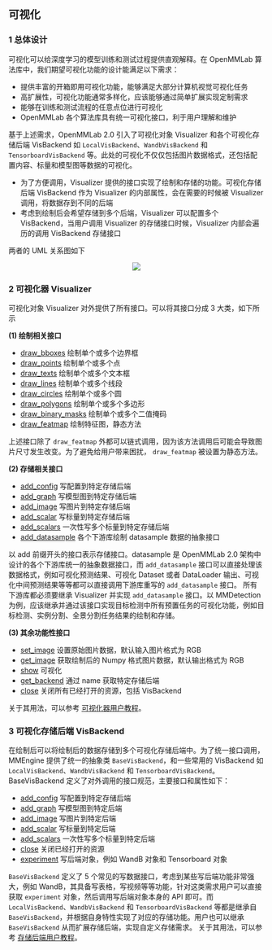 ## 可视化

### 1 总体设计

可视化可以给深度学习的模型训练和测试过程提供直观解释。在 OpenMMLab 算法库中，我们期望可视化功能的设计能满足以下需求：

- 提供丰富的开箱即用可视化功能，能够满足大部分计算机视觉可视化任务
- 高扩展性，可视化功能通常多样化，应该能够通过简单扩展实现定制需求
- 能够在训练和测试流程的任意点位进行可视化
- OpenMMLab 各个算法库具有统一可视化接口，利于用户理解和维护

基于上述需求，OpenMMLab 2.0 引入了可视化对象 Visualizer 和各个可视化存储后端 VisBackend 如 `LocalVisBackend`、`WandbVisBackend` 和 `TensorboardVisBackend` 等。此处的可视化不仅仅包括图片数据格式，还包括配置内容、标量和模型图等数据的可视化。

- 为了方便调用，Visualizer 提供的接口实现了绘制和存储的功能。可视化存储后端 VisBackend 作为 Visualizer 的内部属性，会在需要的时候被 Visualizer 调用，将数据存到不同的后端
- 考虑到绘制后会希望存储到多个后端，Visualizer 可以配置多个 VisBackend，当用户调用 Visualizer 的存储接口时候，Visualizer 内部会遍历的调用 VisBackend 存储接口

两者的 UML 关系图如下

<div align="center">
 <img src="https://user-images.githubusercontent.com/17425982/163327736-f7cb3b16-ef07-46bc-982a-3cc7495e6c82.png" >
</div>

### 2 可视化器 Visualizer

可视化对象 Visualizer 对外提供了所有接口。可以将其接口分成 3 大类，如下所示

**(1) 绘制相关接口**

- [draw_bboxes](https://mmengine.readthedocs.io/zh/latest/api.html#mmengine.visualization.Visualizer.draw_bboxes) 绘制单个或多个边界框
- [draw_points](https://mmengine.readthedocs.io/zh/latest/api.html#mmengine.visualization.Visualizer.draw_points) 绘制单个或多个点
- [draw_texts](https://mmengine.readthedocs.io/zh/latest/api.html#mmengine.visualization.Visualizer.draw_texts) 绘制单个或多个文本框
- [draw_lines](https://mmengine.readthedocs.io/zh/latest/api.html#mmengine.visualization.Visualizer.lines) 绘制单个或多个线段
- [draw_circles](https://mmengine.readthedocs.io/zh/latest/api.html#mmengine.visualization.Visualizer.draw_circles) 绘制单个或多个圆
- [draw_polygons](https://mmengine.readthedocs.io/zh/latest/api.html#mmengine.visualization.Visualizer.draw_polygons) 绘制单个或多个多边形
- [draw_binary_masks](https://mmengine.readthedocs.io/zh/latest/api.html#mmengine.visualization.Visualizer.draw_binary_mask) 绘制单个或多个二值掩码
- [draw_featmap](https://mmengine.readthedocs.io/zh/latest/api.html#mmengine.visualization.Visualizer.draw_featmap) 绘制特征图，静态方法

上述接口除了 `draw_featmap` 外都可以链式调用，因为该方法调用后可能会导致图片尺寸发生改变。为了避免给用户带来困扰， `draw_featmap` 被设置为静态方法。

**(2) 存储相关接口**

- [add_config](https://mmengine.readthedocs.io/zh/latest/api.html#mmengine.visualization.writer.BaseWriter.add_config) 写配置到特定存储后端
- [add_graph](https://mmengine.readthedocs.io/zh/latest/api.html#mmengine.visualization.writer.BaseWriter.add_graph) 写模型图到特定存储后端
- [add_image](https://mmengine.readthedocs.io/zh/latest/api.html#mmengine.visualization.writer.BaseWriter.add_image) 写图片到特定存储后端
- [add_scalar](https://mmengine.readthedocs.io/zh/latest/api.html#mmengine.visualization.writer.BaseWriter.add_scalar) 写标量到特定存储后端
- [add_scalars](https://mmengine.readthedocs.io/zh/latest/api.html#mmengine.visualization.writer.BaseWriter.add_scalars) 一次性写多个标量到特定存储后端
- [add_datasample](https://mmengine.readthedocs.io/zh/latest/api.html#mmengine.visualization.writer.BaseWriter.add_datasample) 各个下游库绘制 datasample 数据的抽象接口

以 add 前缀开头的接口表示存储接口。datasample 是 OpenMMLab 2.0 架构中设计的各个下游库统一的抽象数据接口，而 `add_datasample` 接口可以直接处理该数据格式，例如可视化预测结果、可视化 Dataset 或者 DataLoader 输出、可视化中间预测结果等等都可以直接调用下游库重写的 `add_datasample` 接口。
所有下游库都必须要继承 Visualizer 并实现 `add_datasample` 接口。以 MMDetection 为例，应该继承并通过该接口实现目标检测中所有预置任务的可视化功能，例如目标检测、实例分割、全景分割任务结果的绘制和存储。

**(3) 其余功能性接口**

- [set_image](https://mmengine.readthedocs.io/zh/latest/api.html#mmengine.visualization.Visualizer.set_image) 设置原始图片数据，默认输入图片格式为 RGB
- [get_image](https://mmengine.readthedocs.io/zh/latest/api.html#mmengine.visualization.Visualizer.get_image) 获取绘制后的 Numpy 格式图片数据，默认输出格式为 RGB
- [show](https://mmengine.readthedocs.io/zh/latest/api.html#mmengine.visualization.Visualizer.show) 可视化
- [get_backend](https://mmengine.readthedocs.io/zh/latest/api.html#mmengine.visualization.Visualizer.get_backend) 通过 name 获取特定存储后端
- [close](https://mmengine.readthedocs.io/zh/latest/api.html#mmengine.visualization.Visualizer.close) 关闭所有已经打开的资源，包括 VisBackend

关于其用法，可以参考 [可视化器用户教程](../tutorials/visualization.md)。

### 3 可视化存储后端 VisBackend

在绘制后可以将绘制后的数据存储到多个可视化存储后端中。为了统一接口调用，MMEngine 提供了统一的抽象类 `BaseVisBackend`，和一些常用的 VisBackend 如 `LocalVisBackend`、`WandbVisBackend` 和 `TensorboardVisBackend`。
BaseVisBackend 定义了对外调用的接口规范，主要接口和属性如下：

- [add_config](https://mmengine.readthedocs.io/zh/latest/api.html#mmengine.visualization.vis_backend.BaseVisBackend.add_config) 写配置到特定存储后端
- [add_graph](https://mmengine.readthedocs.io/zh/latest/api.html#mmengine.visualization.vis_backend.BaseVisBackend.add_graph) 写模型图到特定后端
- [add_image](https://mmengine.readthedocs.io/zh/latest/api.html#mmengine.visualization.vis_backend.BaseVisBackend.add_image) 写图片到特定后端
- [add_scalar](https://mmengine.readthedocs.io/zh/latest/api.html#mmengine.visualization.vis_backend.BaseVisBackend.add_scalar) 写标量到特定后端
- [add_scalars](https://mmengine.readthedocs.io/zh/latest/api.html#mmengine.visualization.vis_backend.BaseVisBackend.add_scalars) 一次性写多个标量到特定后端
- [close](https://mmengine.readthedocs.io/zh/latest/api.html#mmengine.visualization.vis_backend.BaseVisBackend.close) 关闭已经打开的资源
- [experiment](https://mmengine.readthedocs.io/zh/latest/api.html#mmengine.visualization.vis_backend.BaseVisBackend.experiment) 写后端对象，例如 WandB 对象和 Tensorboard 对象

`BaseVisBackend` 定义了 5 个常见的写数据接口，考虑到某些写后端功能非常强大，例如 WandB，其具备写表格，写视频等等功能，针对这类需求用户可以直接获取 `experiment` 对象，然后调用写后端对象本身的 API 即可。而 `LocalVisBackend`、`WandbVisBackend` 和 `TensorboardVisBackend` 等都是继承自 `BaseVisBackend`，并根据自身特性实现了对应的存储功能。用户也可以继承 `BaseVisBackend` 从而扩展存储后端，实现自定义存储需求。
关于其用法，可以参考 [存储后端用户教程](../tutorials/visualization.md)。

